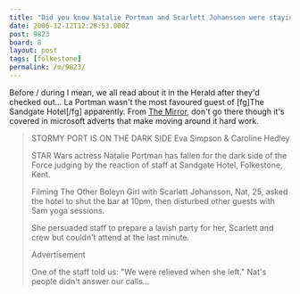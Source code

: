 ```yaml
---
title: "Did you know Natalie Portman and Scarlett Johansson were staying in Sandgate?"
date: 2006-12-12T12:28:53.000Z
post: 9823
board: 8
layout: post
tags: [folkestone]
permalink: /m/9823/
---
```

Before / during I mean, we all read about it in the Herald after they'd checked out... La Portman wasn't the most favoured guest of [fg]The Sandgate Hotel[/fg] apparently. From <a href="http://www.mirror.co.uk">The Mirror</a>, don't go there though it's covered in microsoft adverts that make moving around it hard work.

<blockquote>STORMY PORT IS ON THE DARK SIDE
Eva Simpson & Caroline Hedley

STAR Wars actress Natalie Portman has fallen for the dark side of the Force judging by the reaction of staff at Sandgate Hotel, Folkestone, Kent.

Filming The Other Boleyn Girl with Scarlett Johansson, Nat, 25, asked the hotel to shut the bar at 10pm, then disturbed other guests with 5am yoga sessions.

She persuaded staff to prepare a lavish party for her, Scarlett and crew but couldn't attend at the last minute.

Advertisement

One of the staff told us: "We were relieved when she left." Nat's people didn't answer our calls...</blockquote>
